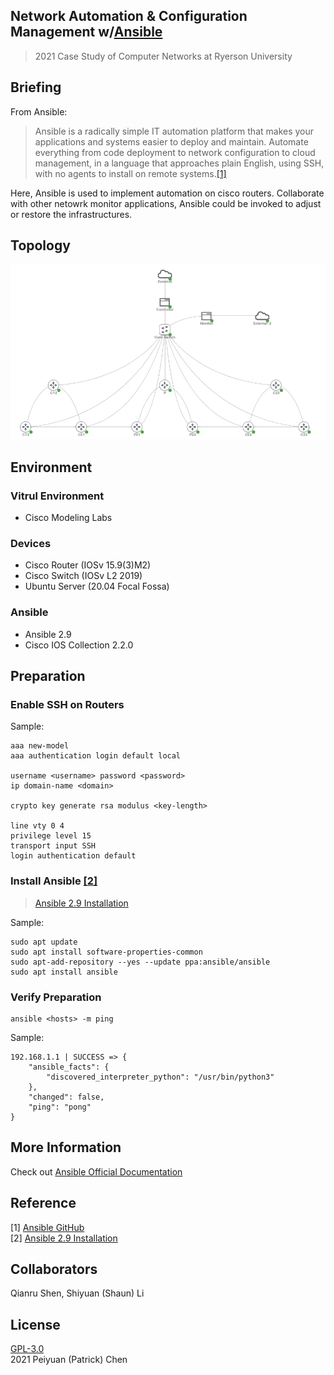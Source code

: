 ## Network Automation & Configuration Management w/[Ansible](https://github.com/ansible/ansible)

> 2021 Case Study of Computer Networks at Ryerson University

## Briefing
From Ansible:
> Ansible is a radically simple IT automation platform that makes your applications and systems easier to deploy and maintain. Automate everything from code deployment to network configuration to cloud management, in a language that approaches plain English, using SSH, with no agents to install on remote systems.[[1]](#reference)

Here, Ansible is used to implement automation on cisco routers. Collaborate with other netowrk monitor applications, Ansible could be invoked to adjust or restore the infrastructures. 

## Topology
![topology](topology.jpg)

## Environment
### Vitrul Environment
- Cisco Modeling Labs

### Devices
- Cisco Router (IOSv 15.9(3)M2)
- Cisco Switch (IOSv L2 2019)
- Ubuntu Server (20.04 Focal Fossa)

### Ansible
- Ansible 2.9
- Cisco IOS Collection 2.2.0 

## Preparation
### Enable SSH on Routers
Sample:
```script
aaa new-model
aaa authentication login default local

username <username> password <password>
ip domain-name <domain>

crypto key generate rsa modulus <key-length> 

line vty 0 4
privilege level 15
transport input SSH
login authentication default
```
### Install Ansible [[2]](#reference)
> [Ansible 2.9 Installation](https://docs.ansible.com/ansible/2.9/installation_guide/index.html) 

Sample:
```script
sudo apt update
sudo apt install software-properties-common
sudo apt-add-repository --yes --update ppa:ansible/ansible
sudo apt install ansible
```

### Verify Preparation
```script
ansible <hosts> -m ping
```
Sample:
```script
192.168.1.1 | SUCCESS => {
    "ansible_facts": {
        "discovered_interpreter_python": "/usr/bin/python3"
    },
    "changed": false,
    "ping": "pong"
}
```

## More Information
Check out [Ansible Official Documentation](https://docs.ansible.com/ansible/2.9/user_guide/index.html)

## Reference
[1] [Ansible GitHub](https://github.com/ansible/ansible)  
[2] [Ansible 2.9 Installation](https://docs.ansible.com/ansible/2.9/installation_guide/index.html)

## Collaborators
Qianru Shen, Shiyuan (Shaun) Li

## License
[GPL-3.0](https://opensource.org/licenses/GPL-3.0)  
2021 Peiyuan (Patrick) Chen 